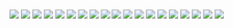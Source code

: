 #

##

![](subjectivemapworkshop_puebla1.jpg)
![](subjectivemapworkshop_puebla2.jpg)
![](subjectivemapworkshop_puebla3.jpg)
![](subjectivemapworkshop_puebla4.jpg)
![](subjectivemapworkshop_puebla5.jpg)
![](subjectivemapworkshop_puebla6.jpg)
![](subjectivemapworkshop_puebla7.jpg)
![](subjectivemapworkshop_puebla8.jpg)
![](subjectivemapworkshop_puebla9.jpg)
![](subjectivemapworkshop_puebla10.jpg)
![](subjectivemapworkshop_puebla11.jpg)
![](subjectivemapworkshop_puebla12.jpg)
![](subjectivemapworkshop_puebla13.jpg)
![](subjectivemapworkshop_puebla14.jpg)
![](subjectivemapworkshop_puebla15.jpg)
![](subjectivemapworkshop_puebla16.jpg)
![](subjectivemapworkshop_puebla17.jpg)
![](subjectivemapworkshop_puebla18.jpg)
![](subjectivemapworkshop_puebla19.jpg)
